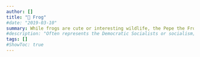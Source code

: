 ```yaml
---
author: []
title: "🐸 Frog"
#date: "2019-03-10"
summary: While frogs are cute or interesting wildlife, the Pepe the Frog meme became associated with internet culture, later controversially linked with alt-right groups before being reclaimed as just a meme.
#description: "Often represents the Democratic Socialists or socialism; beauty, love."
tags: []
#ShowToc: true
---
```

